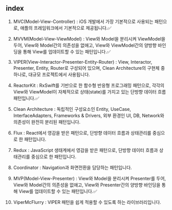## index

1. MVC(Model-View-Controller) : iOS 개발에서 가장 기본적으로 사용되는 패턴으로, 애플의 프레임워크에서 기본적으로 제공됩니다.✅

2. MVVM(Model-View-ViewModel) : View와 Model을 분리시켜 ViewModel을 두어, View와 Model간의 의존성을 없애고, View와 ViewModel간의 양방향 바인딩을 통해 View를 업데이트할 수 있는 패턴입니다.✅

3. VIPER(View-Interactor-Presenter-Entity-Router) : View, Interactor, Presenter, Entity, Router로 구성되어 있으며, Clean Architecture의 구현체 중 하나로, 대규모 프로젝트에서 사용됩니다.

4. ReactorKit : RxSwift를 기반으로 한 함수형 반응형 프로그래밍 패턴으로, 각각의 View와 ViewModel이 자체적으로 상태(state)를 가지고 있는 단방향 데이터 흐름 패턴입니다.✅

5. Clean Architecture : 독립적인 구성요소인 Entity, UseCase, InterfaceAdapters, Frameworks & Drivers, 외부 환경인 UI, DB, Network와 의존성이 완전히 분리된 패턴입니다.

6. Flux : React에서 영감을 받은 패턴으로, 단방향 데이터 흐름과 상태관리를 중심으로 한 패턴입니다.

7. Redux : JavaScript 생태계에서 영감을 받은 패턴으로, 단방향 데이터 흐름과 상태관리를 중심으로 한 패턴입니다.

8. Coordinator : Navigation과 화면전환을 담당하는 패턴입니다.

9. MVP(Model-View-Presenter) : View와 Model을 분리시켜 Presenter를 두어, View와 Model간의 의존성을 없애고, View와 Presenter간의 양방향 바인딩을 통해 View를 업데이트할 수 있는 패턴입니다.✅

10. ViperMcFlurry : VIPER 패턴을 쉽게 적용할 수 있도록 하는 라이브러리입니다.
